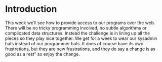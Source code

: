# Introduction

This week we’ll see how to provide access to our programs over the web.
There will be no tricky programming involved, no subtle algorithms or
complicated data structures. Instead the challenge is in lining up all
the pieces so they play nice together. We get for a week to wear our
sysadmin hats instead of our programmer hats. It does of course have its
own frustrations, but they are new frustrations, and they do say a
change is as good as a rest” so enjoy the change.
